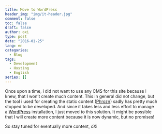 ```yaml
---
title: Move to WordPress
header_img: "img/it-header.jpg"
comment: false
toc: false
draft: false
author: oxi
type: post
date: "2016-01-25"
lang: en
categories:
  - Blog
tags:
  - Development
  - Hosting
  - English
series: []
---
```

Once upon a time, i did not want to use any CMS for this site because I knew, that I won&#8217;t create much content. This in general did not change, but the tool i used for creating the static content (<a href="https://github.com/Pawka/phrozn/" target="_blank">Phrozn</a>) sadly has pretty much stopped to be developed. And since it takes less and less effort to manage a <a href="https://wordpress.org/" target="_blank">WordPress</a> installation, I just moved to this solution. It might be possible that I will create more content because it is now dynamic, but no promises!

So stay tuned for eventually more content,
oXi

